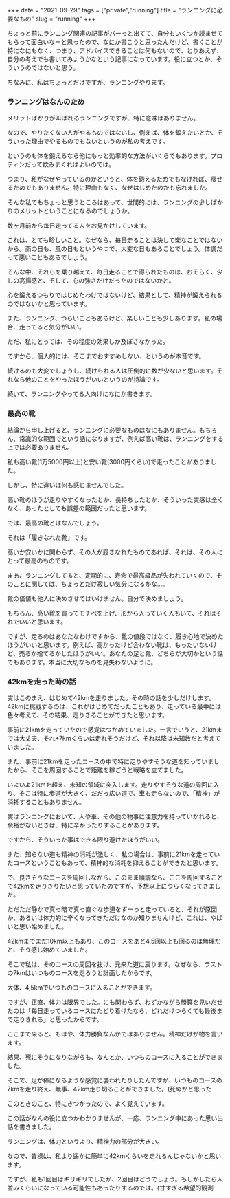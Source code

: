 +++
date = "2021-09-29"
tags = ["private","running"]
title = "ランニングに必要なもの"
slug = "running"
+++

ちょっと前にランニング関連の記事がバーっと出てて、自分もいくつか読ませてもらって面白いなーと思ったので、なにか書こうと思ったんだけど、書くことが特になにもなく、つまり、アドバイスできることは何もないので、とりあえず、自分の考えでも書いてみようかなという記事になっています。役に立つとか、そういうのではないと思う。

ちなみに、私はちょっとだけですが、ランニングやります。

### ランニングはなんのため

メリットばかりが叫ばれるランニングですが、特に意味はありません。

なので、やりたくない人がやるものではないし、例えば、体を鍛えたいとか、そういった理由でやるものでもないというのが私の考えです。

というのも体を鍛えるなら他にもっと効率的な方法がいくらでもあります。プロティンだって飲みまくればよいのでは。

つまり、私がなぜやっているのかというと、体を鍛えるためでもなければ、痩せるためでもありません。特に理由もなく、なぜはじめたのかも忘れました。

そんな私でもちょっと思うところはあって、世間的には、ランニングの少しばかりのメリットということになるのでしょうか。

数ヶ月前から毎日走ってる人をお見かけしています。

これは、とても珍しいこと。なぜなら、毎日走ることは決して楽なことではないから。雨の日も、風の日もというやつで、大変な日もあることでしょう。体調だって悪いこともあるでしょう。

そんな中、それらを乗り越えて、毎日走ることで得られたものは、おそらく、少しの高揚感と、そして、心の強さだけだったのではないかと。

心を鍛えるつもりではじめたわけではないけど、結果として、精神が鍛えられるのではないかと思っています。

また、ランニング、つらいこともあるけど、楽しいことも少しあります。私の場合、走ってると気分がいい。

ただ、私にとっては、その程度の効果しか及ぼさなかった。

ですから、個人的には、そこまでおすすめしない、というのが本音です。

続けるのも大変でしょうし、続けられる人は圧倒的に数が少ないと思います。それなら他のことをやったほうがいいというのが持論です。

続いて、ランニングやってる人向けになにか書きます。

### 最高の靴

結論から申し上げると、ランニングに必要なものはなにもありません。もちろん、常識的な範囲でという話になりますが、例えば高い靴は、ランニングをする上では必要ありません。

私も高い靴(1万5000円以上)と安い靴(3000円くらい)で走ったことがありました。

しかし、特に違いは何も感じませんでした。

高い靴のほうが走りやすくなったとか、長持ちしたとか、そういった実感は全くなく、あったとしても誤差の範囲だったと思います。

では、最高の靴とはなんでしょう。

それは「履きなれた靴」です。

高いか安いかに関わらず、その人が履きなれたものであれば、それは、その人にとって最高のものです。

まあ、ランニングしてると、定期的に、寿命で最高級品が失われていくので、そのことに関しては、ちょっとだけ寂しい気分になるかな...。

靴の価値も他人に決めさせてはいけません。自分で決めましょう。

もちろん、高い靴を買ってモチベを上げ、形から入っていく人もいて、それはそれでいいと思います。

ですが、走るのはあなたなわけですから、靴の値段ではなく、履き心地で決めたほうがいいと思います。例えば、高かったけど合わない靴は、もったいないけど、売るか捨てるかしたほうがいい。あなたの足と靴、どちらが大切かという話でもあります。本当に大切なものを見失わないように。

### 42kmを走った時の話

実はこのまえ、はじめて42kmを走りました。その時の話を少しだけします。42kmに挑戦するのは、これがはじめてだったこともあり、走っている最中には色々考えて、その結果、走りきることができたと思います。

事前に21kmを走っていたので感覚はつかめていました。一言でいうと、21kmまでは大丈夫、それ+7kmくらいは走れそうだけど、それ以降は未知数だと考えていました。

また、事前に21kmを走ったコースの中で特に走りやすそうな道を知っていましたから、そこを周回することで距離を稼ごうと戦略を立てました。

いよいよ21kmを超え、未知の領域に突入します。走りやすそうな道の周回に入り、そこは特に歩道が大きく、だだっ広い道で、車も走らないので、「精神」が消耗することもありません。

実はランニングにおいて、人や車、その他の物事に注意力を持っていかれると、余裕がないときは、特に辛かったりすることがあります。

ですから、そういった事はできる限り避けたほうがいい。

また、知らない道も精神の消耗が激しく、私の場合は、事前に21kmを走っていたコースということもあって、精神的な消耗を抑えることができたと思います。

で、良さそうなコースを周回しながら、このまま順調なら、ここを周回することで42kmを走りきりたいと思っていたのですが、予想以上につらくなってきました。

ただただ静かで真っ暗で真っ直ぐな歩道をずーっと走っていると、それが原因か、あるいは体力的に辛くなってきただけなのか知りませんけど、これは、やばいと思い始めました。

42kmまでまだ10km以上もあり、このコースをあと4,5回以上も回るのは無理だと、そう感じ始めていました。

そこで私は、そのコースの周回を抜け、元来た道に戻ります。なぜなら、ラストの7kmはいつものコースを走ろうと計画したからです。

大体、4,5kmでいつものコースに入ることができます。

ですが、正直、体力は限界でした。にも関わらず、わずかながら勝算を見いだせたのは「毎日走っているコースにたどり着けたなら、どれだけつらくても最後まで走りきれる」と思ったからです。

ここまで来ると、もはや、体力勝負なんかではありません。精神だけが物を言います。

結果、死にそうになりながらも、なんとか、いつものコースに入ることができました。

そこで、足が棒になるような感覚に襲われたりしたんですが、いつものコースの7kmを走り終え、無事、42km走り切ることができました。(死ぬかと思った

このときのこと、特にきつかったので、よく覚えています。

この話がなんの役に立つかわかりませんが、一応、ランニング中にあった思い出話を書きました。

ランニングは、体力というより、精神力の部分が大きい。

なので、皆様は、私より遥かに簡単に42kmくらいを走れるんじゃないかと思います。

ですが、私も1回目はギリギリでしたが、2回目はどうでしょう。もしかしたら人並みくらいになっている可能性もあったりするのでは。(甘すぎる希望的観測

